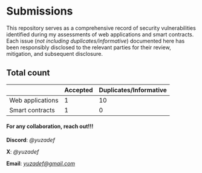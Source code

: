 # Submissions

This repository serves as a comprehensive record of security vulnerabilities identified during my assessments of web applications and smart contracts. Each issue (*not including duplicates/informative*) documented here has been responsibly disclosed to the relevant parties for their review, mitigation, and subsequent disclosure.

## Total count

|| Accepted |  Duplicates/Informative |
|---------------|---------------|---------------|
| Web applications  | 1 | 10 |
| Smart contracts  | 1 | 0 |

#### For any collaboration, reach out!!!
**Discord**: *@yuzadef*

**X**: *@yuzadef*

**Email**: *yuzadef@gmail.com*
